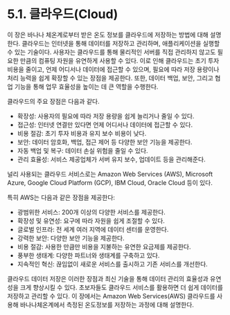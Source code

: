 # 5.1. 클라우드(Cloud)

이 장은 바나나 체온계로부터 받은 온도 정보를 클라우드에 저장하는 방법에 대해 설명한다. 클라우드는 인터넷을 통해 데이터를 저장하고 관리하며, 애플리케이션을 실행할 수 있는 기술이다. 사용자는 클라우드를 통해 물리적인 서버를 직접 관리하지 않고도 필요한 만큼의 컴퓨팅 자원을 유연하게 사용할 수 있다. 이로 인해 클라우드는 초기 투자 비용을 줄이고, 언제 어디서나 데이터에 접근할 수 있으며, 필요에 따라 저장 용량이나 처리 능력을 쉽게 확장할 수 있는 장점을 제공한다. 또한, 데이터 백업, 보안, 그리고 협업 기능을 통해 업무 효율성을 높이는 데 큰 역할을 수행한다.

클라우드의 주요 장점은 다음과 같다.

- 확장성: 사용자의 필요에 따라 저장 용량을 쉽게 늘리거나 줄일 수 있다.
- 접근성: 인터넷 연결만 있다면 언제 어디서나 데이터에 접근할 수 있다.
- 비용 절감: 초기 투자 비용과 유지 보수 비용이 낮다.
- 보안: 데이터 암호화, 백업, 접근 제어 등 다양한 보안 기능을 제공한다.
- 자동 백업 및 복구: 데이터 손실 위험을 줄일 수 있다.
- 관리 효율성: 서비스 제공업체가 서버 유지 보수, 업데이트 등을 관리해준다.

널리 사용되는 클라우드 서비스로는 Amazon Web Services (AWS), Microsoft Azure, Google Cloud Platform (GCP), IBM Cloud, Oracle Cloud 등이 있다.

특히 AWS는 다음과 같은 장점을 제공한다:

- 광범위한 서비스: 200개 이상의 다양한 서비스를 제공한다.
- 확장성 및 유연성: 요구에 따라 자원을 쉽게 조절할 수 있다.
- 글로벌 인프라: 전 세계 여러 지역에 데이터 센터를 운영한다.
- 강력한 보안: 다양한 보안 기능을 제공한다.
- 비용 절감: 사용한 만큼만 비용을 지불하는 유연한 요금제를 제공한다.
- 풍부한 생태계: 다양한 파트너와 생태계를 구축하고 있다.
- 지속적인 혁신: 끊임없이 새로운 서비스를 출시하고 기존 서비스를 개선한다.

클라우드 데이터 저장은 이러한 장점과 최신 기술을 통해 데이터 관리의 효율성과 유연성을 크게 향상시킬 수 있다. 초보자들도 클라우드 서비스를 활용하면 더 쉽게 데이터를 저장하고 관리할 수 있다. 이 장에서는 Amazon Web Services(AWS) 클라우드를 사용해 바나나체온계에서 측정된 온도정보를 저장하는 과정에 대해 설명한다.